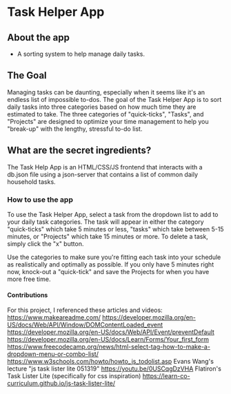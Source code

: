 # Task Helper App

## About the app

- A sorting system to help manage daily tasks.

## The Goal

Managing tasks can be daunting, especially when it seems like it's an endless list of impossible to-dos. The goal of the Task Helper App is to sort daily tasks into three categories based on how much time they are estimated to take. The three categories of "quick-ticks", "Tasks", and "Projects" are designed to optimize your time management to help you "break-up" with the lengthy, stressful to-do list. 

## What are the secret ingredients?

The Task Help App is an HTML/CSS/JS frontend that interacts with a db.json file using a json-server that contains a list of common daily household tasks.

### How to use the app

To use the Task Helper App, select a task from the dropdown list to add to your daily task categories. The task will appear in either the category "quick-ticks" which take 5 minutes or less, "tasks" which take between 5-15 minutes, or "Projects" which take 15 minutes or more. To delete a task, simply click the "x" button.

 Use the categories to make sure you're fitting each task into your schedule as realistically and optimally as possible. If you only have 5 minutes right now, knock-out a "quick-tick" and save the Projects for when you have more free time.

#### Contributions

For this project, I referenced these articles and videos:
https://www.makeareadme.com/
https://developer.mozilla.org/en-US/docs/Web/API/Window/DOMContentLoaded_event
https://developer.mozilla.org/en-US/docs/Web/API/Event/preventDefault
https://developer.mozilla.org/en-US/docs/Learn/Forms/Your_first_form
https://www.freecodecamp.org/news/html-select-tag-how-to-make-a-dropdown-menu-or-combo-list/
https://www.w3schools.com/howto/howto_js_todolist.asp
Evans Wang's lecture "js task lister lite 051319" https://youtu.be/0USCqgDzVHA
Flatiron's Task Lister Lite (specifically for css inspiration) https://learn-co-curriculum.github.io/js-task-lister-lite/

